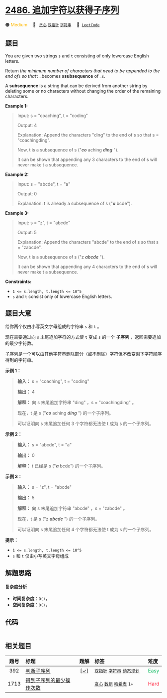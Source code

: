 # [2486. 追加字符以获得子序列](https://leetcode.com/problems/append-characters-to-string-to-make-subsequence)

🟠 <font color=#ffb800>Medium</font>&emsp; 🔖&ensp; [`贪心`](/leetcode/outline/tag/greedy.md) [`双指针`](/leetcode/outline/tag/two-pointers.md) [`字符串`](/leetcode/outline/tag/string.md)&emsp; 🔗&ensp;[`LeetCode`](https://leetcode.com/problems/append-characters-to-string-to-make-subsequence)

## 题目

You are given two strings `s` and `t` consisting of only lowercase English
letters.

Return _the minimum number of characters that need to be appended to the end
of_`s` _so that_`t` _becomes a**subsequence** of _`s`.

A **subsequence** is a string that can be derived from another string by
deleting some or no characters without changing the order of the remaining
characters.



**Example 1:**

> Input: s = "coaching", t = "coding"
> 
> Output: 4
> 
> Explanation: Append the characters "ding" to the end of s so that s = "coachingding".
> 
> Now, t is a subsequence of s ("_**co**_ aching _**ding**_ ").
> 
> It can be shown that appending any 3 characters to the end of s will never make t a subsequence.

**Example 2:**

> Input: s = "abcde", t = "a"
> 
> Output: 0
> 
> Explanation: t is already a subsequence of s ("_**a**_ bcde").

**Example 3:**

> Input: s = "z", t = "abcde"
> 
> Output: 5
> 
> Explanation: Append the characters "abcde" to the end of s so that s = "zabcde".
> 
> Now, t is a subsequence of s ("z _**abcde**_ ").
> 
> It can be shown that appending any 4 characters to the end of s will never make t a subsequence.

**Constraints:**

  * `1 <= s.length, t.length <= 10^5`
  * `s` and `t` consist only of lowercase English letters.


## 题目大意

给你两个仅由小写英文字母组成的字符串 `s` 和 `t` 。

现在需要通过向 `s` 末尾追加字符的方式使 `t` 变成 `s` 的一个 **子序列** ，返回需要追加的最少字符数。

子序列是一个可以由其他字符串删除部分（或不删除）字符但不改变剩下字符顺序得到的字符串。



**示例 1：**

> 
> 
> 
> 
> 
> **输入：** s = "coaching", t = "coding"
> 
> **输出：** 4
> 
> **解释：** 向 s 末尾追加字符串 "ding" ，s = "coachingding" 。
> 
> 现在，t 是 s ("_**co**_ aching _**ding**_ ") 的一个子序列。
> 
> 可以证明向 s 末尾追加任何 3 个字符都无法使 t 成为 s 的一个子序列。
> 
> 

**示例 2：**

> 
> 
> 
> 
> 
> **输入：** s = "abcde", t = "a"
> 
> **输出：** 0
> 
> **解释：** t 已经是 s ("_**a**_ bcde") 的一个子序列。
> 
> 

**示例 3：**

> 
> 
> 
> 
> 
> **输入：** s = "z", t = "abcde"
> 
> **输出：** 5
> 
> **解释：** 向 s 末尾追加字符串 "abcde" ，s = "zabcde" 。
> 
> 现在，t 是 s ("z _**abcde**_ ") 的一个子序列。 
> 
> 可以证明向 s 末尾追加任何 4 个字符都无法使 t 成为 s 的一个子序列。
> 
> 



**提示：**

  * `1 <= s.length, t.length <= 10^5`
  * `s` 和 `t` 仅由小写英文字母组成


## 解题思路

#### 复杂度分析

- **时间复杂度**：`O()`，
- **空间复杂度**：`O()`，

## 代码

```javascript

```

## 相关题目

<!-- prettier-ignore -->
| 题号 | 标题 | 题解 | 标签 | 难度 |
| :------: | :------ | :------: | :------ | :------ |
| 392 | [判断子序列](https://leetcode.com/problems/is-subsequence) | [[✓]](/leetcode/problem/0392.md) |  [`双指针`](/leetcode/outline/tag/two-pointers.md) [`字符串`](/leetcode/outline/tag/string.md) [`动态规划`](/leetcode/outline/tag/dynamic-programming.md) | <font color=#15bd66>Easy</font> |
| 1713 | [得到子序列的最少操作次数](https://leetcode.com/problems/minimum-operations-to-make-a-subsequence) |  |  [`贪心`](/leetcode/outline/tag/greedy.md) [`数组`](/leetcode/outline/tag/array.md) [`哈希表`](/leetcode/outline/tag/hash-table.md) `1+` | <font color=#ff334b>Hard</font> |

<style>
.blue {
    background-color: #096dd9;
    padding: 0.25rem 0.5rem;
    margin: 0;
    font-size: 0.85em;
    border-radius: 3px;
    color: white;
    font-weight: 500;
}
table th:first-of-type { width: 10%; }
table th:nth-of-type(2) { width: 35%; }
table th:nth-of-type(3) { width: 10%; }
table th:nth-of-type(4) { width: 35%; }
table th:nth-of-type(5) { width: 10%; }
</style>
